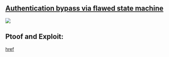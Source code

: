 ## [Authentication bypass via flawed state machine](https://portswigger.net/web-security/logic-flaws/examples/lab-logic-flaws-authentication-bypass-via-flawed-state-machine)


![](https://github.com/nu11secur1ty/PortSwigger-Web-Security-Academy/blob/main/Business-logic-vulnerabilities/Authentication-bypass-via-flawed-state-machine/Docs/Screenshot%202022-06-06%20094507.png)

## Ptoof and Exploit:
[href](https://streamable.com/krvxuv)

